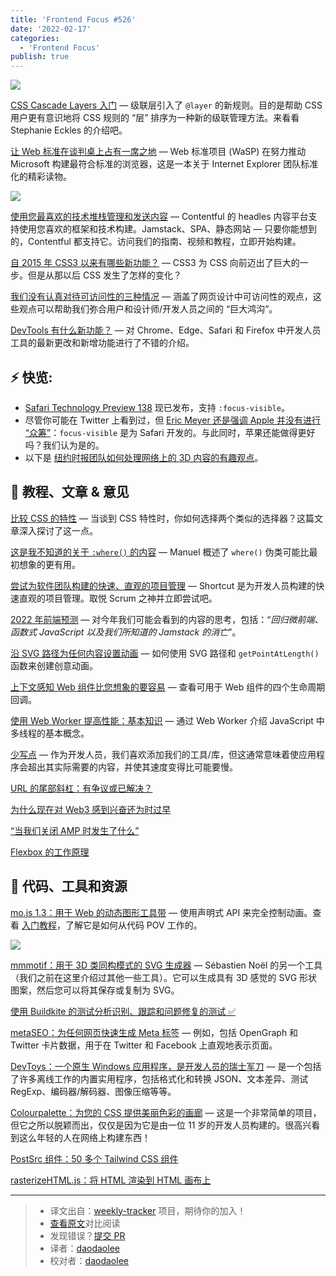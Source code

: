 ```yaml
---
title: 'Frontend Focus #526'
date: '2022-02-17'
categories:
  - 'Frontend Focus'
publish: true
---
```


![](https://res.cloudinary.com/cpress/image/upload/w_1280,e_sharpen:60/v1643195057/khq1ogbzamvfavh0xfgy.png)

<!--以上是预览信息，图片一张或限制百字左右，前者优先-->
<!-- more -->

[CSS Cascade Layers 入门](https://frontendfoc.us/link/118971/web "www.smashingmagazine.com") — 级联层引入了 `@layer` 的新规则。目的是帮助 CSS 用户更有意识地将 CSS 规则的 “层” 排序为一种新的级联管理方法。来看看 Stephanie Eckles 的介绍吧。

[让 Web 标准在谈判桌上占有一席之地](https://frontendfoc.us/link/118972/web "thehistoryoftheweb.com") — Web 标准项目 (WaSP) 在努力推动 Microsoft 构建最符合标准的浏览器，这是一本关于 Internet Explorer 团队标准化的精彩读物。

![](https://copm.s3.amazonaws.com/6b02d409.png)

[使用您最喜欢的技术堆栈管理和发送内容](https://frontendfoc.us/link/118889/web "www.contentful.com") — Contentful 的 headles 内容平台支持使用您喜欢的框架和技术构建。Jamstack、SPA、静态网站 — 只要你能想到的，Contentful 都支持它。访问我们的指南、视频和教程，立即开始构建。

[自 2015 年 CSS3 以来有哪些新功能？](https://frontendfoc.us/link/118979/web "css-tricks.com") — CSS3 为 CSS 向前迈出了巨大的一步。但是从那以后 CSS 发生了怎样的变化？

[我们没有认真对待可访问性的三种情况](https://frontendfoc.us/link/118891/web "css-tricks.com") — 涵盖了网页设计中可访问性的观点，这些观点可以帮助我们弥合用户和设计师/开发人员之间的 “巨大鸿沟”。

[DevTools 有什么新功能？](https://frontendfoc.us/link/118973/web "www.smashingmagazine.com") — 对 Chrome、Edge、Safari 和 Firefox 中开发人员工具的最新更改和新增功能进行了不错的介绍。

## **⚡️ 快览:**

*   [Safari Technology Preview 138](https://frontendfoc.us/link/118974/web) 现已发布，支持 `:focus-visible`。
*   尽管你可能在 Twitter 上看到过，但 [Eric Meyer 还是强调 Apple 并没有进行 “众筹”](https://frontendfoc.us/link/118975/web)：`focus-visible` 是为 Safari 开发的。与此同时，苹果还能做得更好吗？我们认为是的。
*   以下是 [纽约时报团队如何处理网络上的 3D 内容的有趣观点](https://frontendfoc.us/link/118976/web)。

## 📙 **教程、文章 & 意见**

[比较 CSS 的特性](https://frontendfoc.us/link/118978/web "kilianvalkhof.com") — 当谈到 CSS 特性时，你如何选择两个类似的选择器？这篇文章深入探讨了这一点。

[这是我不知道的关于 `:where()` 的内容](https://frontendfoc.us/link/118980/web "www.matuzo.at") — Manuel 概述了 `where()` 伪类可能比最初想象的更有用。

[尝试为软件团队构建的快速、直观的项目管理](https://frontendfoc.us/link/118890/web "shortcut.com") — Shortcut 是为开发人员构建的快速直观的项目管理。取悦 Scrum 之神并立即尝试吧。

[2022 年前端预测](https://frontendfoc.us/link/118981/web "www.jayfreestone.com") — 对今年我们可能会看到的内容的思考，包括：“_回归微前端、函数式 JavaScript 以及我们所知道的 Jamstack 的消亡_”。

[沿 SVG 路径为任何内容设置动画](https://frontendfoc.us/link/118982/web "tympanus.net") — 如何使用 SVG 路径和 `getPointAtLength()` 函数来创建创意动画。

[上下文感知 Web 组件比您想象的要容易](https://frontendfoc.us/link/118983/web "css-tricks.com") — 查看可用于 Web 组件的四个生命周期回调。

[使用 Web Worker 提高性能：基本知识](https://frontendfoc.us/link/118984/web "blog.bitsrc.io") — 通过 Web Worker 介绍 JavaScript 中多线程的基本概念。

[少写点](https://frontendfoc.us/link/118892/web "css-tricks.com") — 作为开发人员，我们喜欢添加我们的工具/库，但这通常意味着使应用程序会超出其实际需要的内容，并使其速度变得比可能要慢。

[URL 的尾部斜杠：有争议或已解决？](https://frontendfoc.us/link/118985/web)

[为什么现在对 Web3 感到兴奋还为时过早](https://frontendfoc.us/link/118893/web)

[“当我们关闭 AMP 时发生了什么”](https://frontendfoc.us/link/118894/web)

[Flexbox 的工作原理](https://frontendfoc.us/link/118986/web)


## 🔧 **代码、工具和资源**

[mo.js 1.3：用于 Web 的动态图形工具带](https://frontendfoc.us/link/118900/web "mojs.github.io") — 使用声明式 API 来完全控制动画。查看 [入门教程](https://frontendfoc.us/link/118901/web)，了解它是如何从代码 POV 工作的。

![](https://res.cloudinary.com/cpress/image/upload/w_1280,e_sharpen:60/v1643203777/z6smkyefez4seotvhvub.png)

[mmmotif：用于 3D 类同构模式的 SVG 生成器](https://frontendfoc.us/link/118987/web "fffuel.co") — Sébastien Noël 的另一个工具（我们之前在这里介绍过其他一些工具）。它可以生成具有 3D 感觉的 SVG 形状图案，然后您可以将其保存或复制为 SVG。

[使用 Buildkite 的测试分析识别、跟踪和问题修复的测试 ✅](https://frontendfoc.us/link/118902/web "buildkite.com")

[metaSEO：为任何网页快速生成 Meta 标签](https://frontendfoc.us/link/118905/web "metaseo.itsvg.in") — 例如，包括 OpenGraph 和 Twitter 卡片数据，用于在 Twitter 和 Facebook 上直观地表示页面。

[DevToys：一个原生 Windows 应用程序，是开发人员的瑞士军刀](https://frontendfoc.us/link/118899/web "devtoys.app") — 是一个包括了许多离线工作的内置实用程序，包括格式化和转换 JSON、文本差异、测试 RegExp、编码器/解码器、图像压缩等等。

[Colourpalette：为您的 CSS 提供美丽色彩的画廊](https://frontendfoc.us/link/118988/web "colourpalette.xyz") — 这是一个非常简单的项目，但它之所以脱颖而出，仅仅是因为它是由一位 11 岁的开发人员构建的。很高兴看到这么年轻的人在网络上构建东西！

[PostSrc 组件：50 多个 Tailwind CSS 组件](https://frontendfoc.us/link/118903/web)

[rasterizeHTML.js：将 HTML 渲染到 HTML 画布上](https://frontendfoc.us/link/118904/web)

---
> * 译文出自：[weekly-tracker](https://github.com/FEDarling/weekly-tracker) 项目，期待你的加入！
> * [查看原文](https://frontendfoc.us/issues/526)对比阅读
> * 发现错误？[提交 PR](https://github.com/FEDarling/weekly-tracker/blob/main/weeklys/frontend_focus/526/README.md)
> * 译者：[daodaolee](https://github.com/daodaolee)
> * 校对者：[daodaolee](https://github.com/daodaolee)
